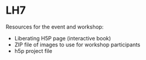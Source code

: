 # LH7
Resources for the event and workshop:
- Liberating H5P page (interactive book)
- ZIP file of images to use for workshop participants
- h5p project file
